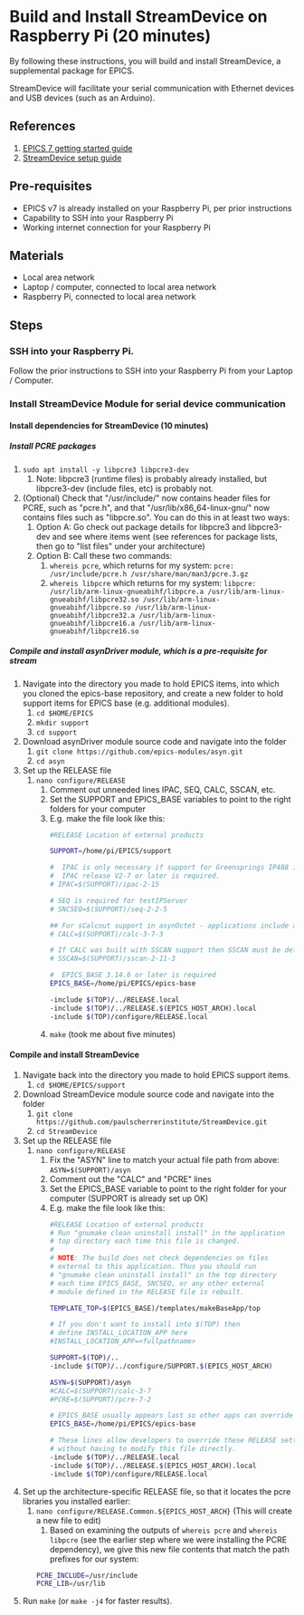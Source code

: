 # Build and Install StreamDevice on Raspberry Pi (20 minutes)
By following these instructions, you will build and install StreamDevice, a supplemental package for EPICS. 

StreamDevice will facilitate your serial communication with Ethernet devices and USB devices (such as an Arduino).

## References
1. [EPICS 7 getting started guide](https://docs.epics-controls.org/projects/how-tos/en/latest/getting-started/installation.html)
1. [StreamDevice setup guide](https://paulscherrerinstitute.github.io/StreamDevice/setup.html)

## Pre-requisites
* EPICS v7 is already installed on your Raspberry Pi, per prior instructions
* Capability to SSH into your Raspberry Pi
* Working internet connection for your Raspberry Pi

## Materials
* Local area network
* Laptop / computer, connected to local area network
* Raspberry Pi, connected to local area network

## Steps
### SSH into your Raspberry Pi.

Follow the prior instructions to SSH into your Raspberry Pi from your Laptop / Computer.

### Install StreamDevice Module for serial device communication

#### Install dependencies for StreamDevice (10 minutes)

##### Install PCRE packages

1. `sudo apt install -y libpcre3 libpcre3-dev`
    1. Note: libpcre3 (runtime files) is probably already installed, but libpcre3-dev (include files, etc) is probably not.
1. (Optional) Check that "/usr/include/" now contains header files for PCRE, such as "pcre.h", and that "/usr/lib/x86_64-linux-gnu/" now contains files such as "libpcre.so". You can do this in at least two ways:
    1. Option A: Go check out package details for libpcre3 and libpcre3-dev and see where items went (see references for package lists, then go to "list files" under your architecture)
    1. Option B: Call these two commands:
        1. `whereis pcre`, which returns for my system: `pcre: /usr/include/pcre.h /usr/share/man/man3/pcre.3.gz`
        1. `whereis libpcre` which returns for my system: `libpcre: /usr/lib/arm-linux-gnueabihf/libpcre.a /usr/lib/arm-linux-gnueabihf/libpcre32.so /usr/lib/arm-linux-gnueabihf/libpcre.so /usr/lib/arm-linux-gnueabihf/libpcre32.a /usr/lib/arm-linux-gnueabihf/libpcre16.a /usr/lib/arm-linux-gnueabihf/libpcre16.so`


##### Compile and install asynDriver module, which is a pre-requisite for stream
1. Navigate into the directory you made to hold EPICS items, into which you cloned the epics-base repository, and create a new folder to hold support items for EPICS base (e.g. additional modules).
    1. `cd $HOME/EPICS`
    1. `mkdir support`
    1. `cd support`
1. Download asynDriver module source code and navigate into the folder
    1. `git clone https://github.com/epics-modules/asyn.git`
    1. `cd asyn`
1. Set up the RELEASE file
    1. `nano configure/RELEASE`
        1. Comment out unneeded lines IPAC, SEQ, CALC, SSCAN, etc.
        2. Set the SUPPORT and EPICS_BASE variables to point to the right folders for your computer
        3. E.g. make the file look like this:
            ```bash
            #RELEASE Location of external products

            SUPPORT=/home/pi/EPICS/support

            #  IPAC is only necessary if support for Greensprings IP488 is required
            #  IPAC release V2-7 or later is required.
            # IPAC=$(SUPPORT)/ipac-2-15

            # SEQ is required for testIPServer
            # SNCSEQ=$(SUPPORT)/seq-2-2-5

            ## For sCalcout support in asynOctet - applications include asynCalc.dbd
            # CALC=$(SUPPORT)/calc-3-7-3

            # If CALC was built with SSCAN support then SSCAN must be defined for testEpicsApp
            # SSCAN=$(SUPPORT)/sscan-2-11-3

            #  EPICS_BASE 3.14.6 or later is required
            EPICS_BASE=/home/pi/EPICS/epics-base

            -include $(TOP)/../RELEASE.local
            -include $(TOP)/../RELEASE.$(EPICS_HOST_ARCH).local
            -include $(TOP)/configure/RELEASE.local
            ```
        1. `make` (took me about five minutes)

#### Compile and install StreamDevice
1. Navigate back into the directory you made to hold EPICS support items.
    1. `cd $HOME/EPICS/support`
1. Download StreamDevice module source code and navigate into the folder
    1. `git clone https://github.com/paulscherrerinstitute/StreamDevice.git`
    1. `cd StreamDevice` 
1. Set up the RELEASE file
    1. `nano configure/RELEASE`
        1. Fix the "ASYN" line to match your actual file path from above: `ASYN=$(SUPPORT)/asyn`
        1. Comment out the "CALC" and "PCRE" lines
        1. Set the EPICS_BASE variable to point to the right folder for your computer (SUPPORT is already set up OK)
        1. E.g. make the file look like this:
            ```bash
            #RELEASE Location of external products
            # Run "gnumake clean uninstall install" in the application
            # top directory each time this file is changed.
            #
            # NOTE: The build does not check dependencies on files
            # external to this application. Thus you should run
            # "gnumake clean uninstall install" in the top directory
            # each time EPICS_BASE, SNCSEQ, or any other external
            # module defined in the RELEASE file is rebuilt.

            TEMPLATE_TOP=$(EPICS_BASE)/templates/makeBaseApp/top

            # If you don't want to install into $(TOP) then
            # define INSTALL_LOCATION_APP here
            #INSTALL_LOCATION_APP=<fullpathname>

            SUPPORT=$(TOP)/..
            -include $(TOP)/../configure/SUPPORT.$(EPICS_HOST_ARCH)

            ASYN=$(SUPPORT)/asyn
            #CALC=$(SUPPORT)/calc-3-7
            #PCRE=$(SUPPORT)/pcre-7-2

            # EPICS_BASE usually appears last so other apps can override stuff:
            EPICS_BASE=/home/pi/EPICS/epics-base

            # These lines allow developers to override these RELEASE settings
            # without having to modify this file directly.
            -include $(TOP)/../RELEASE.local
            -include $(TOP)/../RELEASE.$(EPICS_HOST_ARCH).local
            -include $(TOP)/configure/RELEASE.local
            ```
1. Set up the architecture-specific RELEASE file, so that it locates the pcre libraries you installed earlier:
    1. `nano configure/RELEASE.Common.${EPICS_HOST_ARCH}` (This will create a new file to edit)
        1. Based on examining the outputs of `whereis pcre` and `whereis libpcre` (see the earlier step where we were installing the PCRE dependency), we give this new file contents that match the path prefixes for our system:
        ```bash
        PCRE_INCLUDE=/usr/include
        PCRE_LIB=/usr/lib
        ```
1. Run `make` (or `make -j4` for faster results).
    
